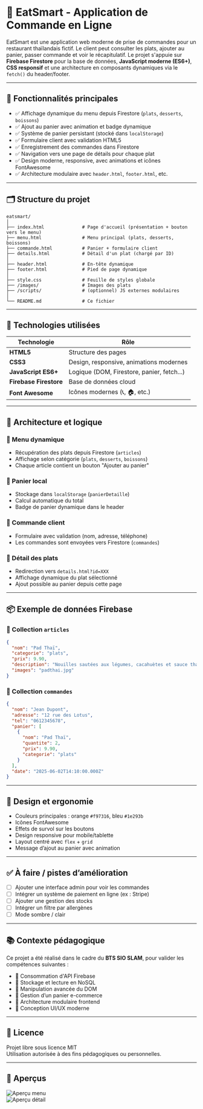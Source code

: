 # 🥗 EatSmart - Application de Commande en Ligne

EatSmart est une application web moderne de prise de commandes pour un restaurant thaïlandais fictif. Le client peut consulter les plats, ajouter au panier, passer commande et voir le récapitulatif. Le projet s'appuie sur **Firebase Firestore** pour la base de données, **JavaScript moderne (ES6+)**, **CSS responsif** et une architecture en composants dynamiques via le `fetch()` du header/footer.

---

## 🚀 Fonctionnalités principales

- ✅ Affichage dynamique du menu depuis Firestore (`plats`, `desserts`, `boissons`)
- ✅ Ajout au panier avec animation et badge dynamique
- ✅ Système de panier persistant (stocké dans `localStorage`)
- ✅ Formulaire client avec validation HTML5
- ✅ Enregistrement des commandes dans Firestore
- ✅ Navigation vers une page de détails pour chaque plat
- ✅ Design moderne, responsive, avec animations et icônes FontAwesome
- ✅ Architecture modulaire avec `header.html`, `footer.html`, etc.

---

## 🗂 Structure du projet

```
eatsmart/
│
├── index.html              # Page d'accueil (présentation + bouton vers le menu)
├── menu.html               # Menu principal (plats, desserts, boissons)
├── commande.html           # Panier + formulaire client
├── details.html            # Détail d'un plat (chargé par ID)
│
├── header.html             # En-tête dynamique
├── footer.html             # Pied de page dynamique
│
├── style.css               # Feuille de styles globale
├── /images/                # Images des plats
├── /scripts/               # (optionnel) JS externes modulaires
│
└── README.md               # Ce fichier
```

---

## 🔧 Technologies utilisées

| Technologie        | Rôle                                      |
|--------------------|--------------------------------------------|
| **HTML5**          | Structure des pages                        |
| **CSS3**           | Design, responsive, animations modernes    |
| **JavaScript ES6+**| Logique (DOM, Firestore, panier, fetch...) |
| **Firebase Firestore** | Base de données cloud                |
| **Font Awesome**   | Icônes modernes (📞, 🏠, etc.)              |

---

## 🧠 Architecture et logique

### 🔹 Menu dynamique
- Récupération des plats depuis Firestore (`articles`)
- Affichage selon catégorie (`plats`, `desserts`, `boissons`)
- Chaque article contient un bouton "Ajouter au panier"

### 🔹 Panier local
- Stockage dans `localStorage` (`panierDetaille`)
- Calcul automatique du total
- Badge de panier dynamique dans le header

### 🔹 Commande client
- Formulaire avec validation (nom, adresse, téléphone)
- Les commandes sont envoyées vers Firestore (`commandes`)

### 🔹 Détail des plats
- Redirection vers `details.html?id=XXX`
- Affichage dynamique du plat sélectionné
- Ajout possible au panier depuis cette page

---

## 📦 Exemple de données Firebase

### 🔸 Collection `articles`

```json
{
  "nom": "Pad Thaï",
  "categorie": "plats",
  "prix": 9.90,
  "description": "Nouilles sautées aux légumes, cacahuètes et sauce thaï.",
  "images": "padthai.jpg"
}
```

### 🔸 Collection `commandes`

```json
{
  "nom": "Jean Dupont",
  "adresse": "12 rue des Lotus",
  "tel": "0612345678",
  "panier": [
    {
      "nom": "Pad Thaï",
      "quantite": 2,
      "prix": 9.90,
      "categorie": "plats"
    }
  ],
  "date": "2025-06-02T14:10:00.000Z"
}
```

---

## 🎨 Design et ergonomie

- Couleurs principales : orange `#f97316`, bleu `#1e293b`
- Icônes FontAwesome
- Effets de survol sur les boutons
- Design responsive pour mobile/tablette
- Layout centré avec `flex` + `grid`
- Message d’ajout au panier avec animation

---

## ✅ À faire / pistes d’amélioration

- [ ] Ajouter une interface admin pour voir les commandes
- [ ] Intégrer un système de paiement en ligne (ex : Stripe)
- [ ] Ajouter une gestion des stocks
- [ ] Intégrer un filtre par allergènes
- [ ] Mode sombre / clair

---

## 📚 Contexte pédagogique

Ce projet a été réalisé dans le cadre du **BTS SIO SLAM**, pour valider les compétences suivantes :

- 🔸 Consommation d'API Firebase
- 🔸 Stockage et lecture en NoSQL
- 🔸 Manipulation avancée du DOM
- 🔸 Gestion d’un panier e-commerce
- 🔸 Architecture modulaire frontend
- 🔸 Conception UI/UX moderne

---

## 🧩 Licence

Projet libre sous licence MIT  
Utilisation autorisée à des fins pédagogiques ou personnelles.

---

## 📸 Aperçus

![Aperçu menu](images/apercu-menu.png)  
![Aperçu détail](images/apercu-detail.png)
